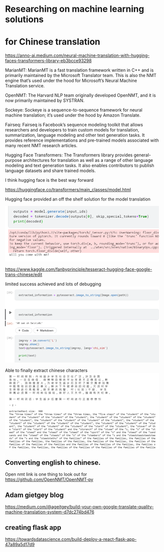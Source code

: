 # Researching on machine learning solutions 
# for Chinese translation

https://anno-ai.medium.com/neural-machine-translation-with-hugging-faces-transformers-library-eb3bcce93298

MarianMT: MarianMT is a fast translation framework written in C++ and is primarily maintained by the Microsoft Translator team. This is also the NMT engine that’s used under the hood for Microsoft’s Neural Machine Translation service.

OpenNMT: The Harvard NLP team originally developed OpenNMT, and it is now primarily maintained by SYSTRAN.

Sockeye: Sockeye is a sequence-to-sequence framework for neural machine translation; it’s used under the hood by Amazon Translate.

Fairseq: Fairseq is Facebook’s sequence modeling toolkit that allows researchers and developers to train custom models for translation, summarization, language modeling and other text generation tasks. It provides reference implementations and pre-trained models associated with many recent NMT research articles.

Hugging Face Transformers: The Transformers library provides general-purpose architectures for translation as well as a range of other language modeling and text generation tasks. It also enables contributors to publish language datasets and share trained models.

I think hugging face is the best way forward

https://huggingface.co/transformers/main_classes/model.html

Hugging face provided an off the shelf solution for the model translation

![](hugging_simple.png)

https://www.kaggle.com/fanbyprinciple/tesseract-hugging-face-google-trans-chinese/edit

limited success achieved and lots of debugging
![](limited_success.png)

Able to finally extract chinese characters
![](chinese_text.png)

## Converting english to chinese.

Open nmt link is one thing to look out for
https://github.com/OpenNMT/OpenNMT-py

## Adam gietgey blog
https://medium.com/@ageitgey/build-your-own-google-translate-quality-machine-translation-system-d7dc274bd476

## creating flask app

https://towardsdatascience.com/build-deploy-a-react-flask-app-47a89a5d17d9

